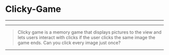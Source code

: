 
Clicky-Game
===

***

***
>Clicky game is a memory game that displays pictures to the view and lets users interact with clicks if the user clicks the same image the game ends. Can you click every image just once?
***
